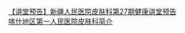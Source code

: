   
[【讲堂预告】新疆人民医院皮肤科第27期健康讲堂预告](http://www.dianyue.me/archives/292/yxurd8ym1vvneamf/)  
[喀什地区第一人民医院皮肤科简介](http://www.dianyue.me/archives/895/aby6nggm6ygmag6e/)